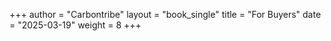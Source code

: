 +++
author = "Carbontribe"
layout = "book_single"
title = "For Buyers"
date = "2025-03-19"
weight = 8
+++
